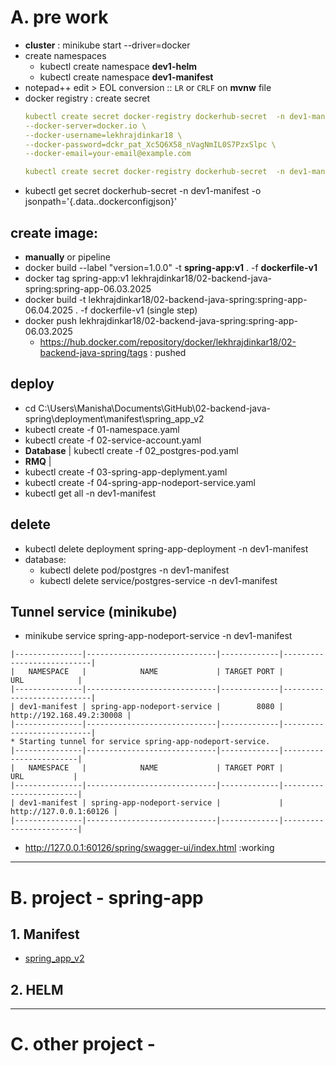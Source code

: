 # A. pre work
- **cluster** : minikube start --driver=docker
- create namespaces
  - kubectl create namespace **dev1-helm**
  - kubectl create namespace **dev1-manifest**
- notepad++ edit > EOL conversion :: `LR` or `CRLF` on **mvnw** file
- docker registry : create secret
  ```yaml
  kubectl create secret docker-registry dockerhub-secret  -n dev1-manifest \
  --docker-server=docker.io \
  --docker-username=lekhrajdinkar18 \
  --docker-password=dckr_pat_Xc5Q6X58_nVagNmIL0S7PzxSlpc \
  --docker-email=your-email@example.com
  
  kubectl create secret docker-registry dockerhub-secret  -n dev1-manifest  --docker-server=docker.io   --docker-username=lekhrajdinkar18   --docker-password=dckr_pat_Xc5Q6X58_nVagNmIL0S7PzxSlpc   --docker-email=your-email@example.com
  ```
-  kubectl get secret dockerhub-secret -n dev1-manifest -o jsonpath='{.data.\.dockerconfigjson}'
## **create image**:
  - **manually** or pipeline
  - docker build --label "version=1.0.0" -t **spring-app:v1** . -f **dockerfile-v1** 
  - docker tag spring-app:v1 lekhrajdinkar18/02-backend-java-spring:spring-app-06.03.2025
  - docker build -t lekhrajdinkar18/02-backend-java-spring:spring-app-06.04.2025 . -f dockerfile-v1 (single step)
  - docker push lekhrajdinkar18/02-backend-java-spring:spring-app-06.03.2025
    - https://hub.docker.com/repository/docker/lekhrajdinkar18/02-backend-java-spring/tags : pushed
## **deploy**
  - cd C:\Users\Manisha\Documents\GitHub\02-backend-java-spring\deployment\manifest\spring_app_v2
  - kubectl create -f 01-namespace.yaml
  - kubectl create -f 02-service-account.yaml
  - **Database** | kubectl create -f 02_postgres-pod.yaml
  - **RMQ** | 
  - kubectl create -f 03-spring-app-deplyment.yaml
  - kubectl create -f 04-spring-app-nodeport-service.yaml
  - kubectl get all -n dev1-manifest 
## **delete**
  - kubectl delete deployment spring-app-deployment -n dev1-manifest
  - database:
    - kubectl delete pod/postgres -n dev1-manifest
    - kubectl delete service/postgres-service -n dev1-manifest
## Tunnel service (minikube)
- minikube service spring-app-nodeport-service -n dev1-manifest
```text
|---------------|-----------------------------|-------------|---------------------------|
|   NAMESPACE   |            NAME             | TARGET PORT |            URL            |
|---------------|-----------------------------|-------------|---------------------------|
| dev1-manifest | spring-app-nodeport-service |        8080 | http://192.168.49.2:30008 |
|---------------|-----------------------------|-------------|---------------------------|
* Starting tunnel for service spring-app-nodeport-service.
|---------------|-----------------------------|-------------|------------------------|
|   NAMESPACE   |            NAME             | TARGET PORT |          URL           |
|---------------|-----------------------------|-------------|------------------------|
| dev1-manifest | spring-app-nodeport-service |             | http://127.0.0.1:60126 |
|---------------|-----------------------------|-------------|------------------------|
```
- http://127.0.0.1:60126/spring/swagger-ui/index.html :working
---
# B. project - spring-app
## 1. Manifest
- [spring_app_v2](manifest/spring_app_v2)

## 2. HELM

---
# C. other project - 